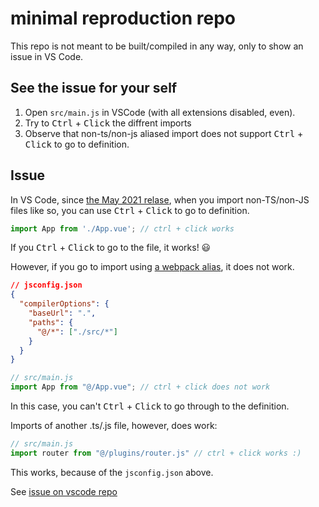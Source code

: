 # minimal reproduction repo

This repo is not meant to be built/compiled in any way, only to show an issue in VS Code.

## See the issue for your self

1. Open `src/main.js` in VSCode (with all extensions disabled, even).
2. Try to <kbd>Ctrl</kbd> + <kbd>Click</kbd> the diffrent imports
3. Observe that non-ts/non-js aliased import does not support <kbd>Ctrl</kbd> + <kbd>Click</kbd> to go to definition.

## Issue

In VS Code, since [the May 2021 relase](https://code.visualstudio.com/updates/v1_57#_go-to-definition-for-non-jsts-files), 
when you import non-TS/non-JS files like so, you can use <kbd>Ctrl</kbd> + <kbd>Click</kbd> to go to definition.

```js
import App from './App.vue'; // ctrl + click works
```

If you <kbd>Ctrl</kbd> + <kbd>Click</kbd> to go to the file, it works! 😃

However, if you go to import using [a webpack alias](https://code.visualstudio.com/docs/languages/jsconfig#_using-webpack-aliases), it does not work. 

```json
// jsconfig.json
{
  "compilerOptions": {
    "baseUrl": ".",
    "paths": {
      "@/*": ["./src/*"]
    }
  }
}
```

```js
// src/main.js
import App from "@/App.vue"; // ctrl + click does not work
```

In this case, you can't <kbd>Ctrl</kbd> + <kbd>Click</kbd> to go through to the definition. 

Imports of another .ts/.js file, however, does work:

```js
// src/main.js
import router from "@/plugins/router.js" // ctrl + click works :)
```

This works, because of the `jsconfig.json` above. 

See [issue on vscode repo](https://github.com/microsoft/vscode/issues/148462)
